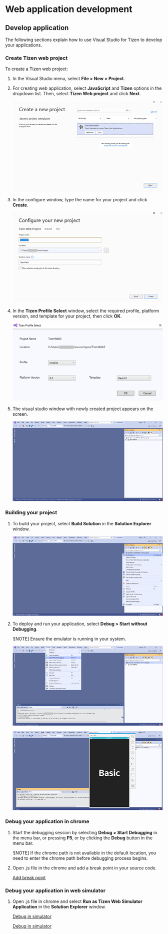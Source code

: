 # Web application development


## Develop application

The following sections explain how to use Visual Studio for Tizen to develop your applications.


### Create Tizen web project

To create a Tizen web project:

1. In the Visual Studio menu, select **File &gt; New &gt; Project**.

2. For creating web application, select **JavaScript** and **Tizen** options in the dropdown list. Then, select **Tizen Web project** and click **Next**.

    ![Create Tizen project](media/web_create_project.png)

3. In the configure window, type the name for your project and click **Create**.

    ![Configure project](media/web_configure_project.png)

4. In the **Tizen Profile Select** window, select the required profile, platform version, and template for your project, then click **OK**.

    ![Version selection](media/web_version_selection.png)

5. The visual studio window with newly created project appears on the screen.

    ![Visual Studio screen](media/web_vs_screen.png)


### Building your project

1. To build your project, select **Build Solution** in the **Solution Explorer** window.

    ![Build project](media/web_build_project.png)

2. To deploy and run your application, select **Debug &gt; Start without Debugging**.
    
    ![NOTE] Ensure the emulator is running in your system.

    ![Run application](media/web_run_application1.png)

    ![Application](media/web_run_application2.png)


### Debug your application in chrome

1.	Start the debugging session by selecting **Debug &gt; Start Debugging** in the menu bar, or pressing **F5**, or by clicking the **Debug** button in the menu bar.

    ![NOTE] If the chrome path is not available in the default location, you need to enter the chrome path before debugging process begins.

2.	Open .js file in the chrome and add a break point in your source code.

    [Add break point](media/web_debug_application.png)


### Debug your application in web simulator

1. Open .js file in chrome and select **Run as Tizen Web Simulator Application** in the **Solution Explorer** window.

    [Debug in simulator](media/web_debug_simulator1)

    [Debug in simulator](media/web_debug_simulator2)
